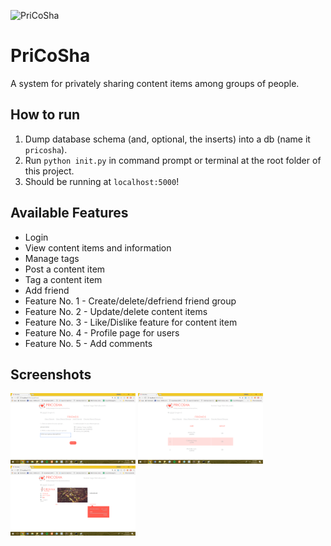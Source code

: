 ![PriCoSha](https://i.gyazo.com/184f69f915334ca8a29d9fb639080be5.png)
# PriCoSha
A system for privately sharing content items among groups of people.

## How to run
1. Dump database schema (and, optional, the inserts) into a db (name it `pricosha`).
2. Run `python init.py` in command prompt or terminal at the root folder of this project.
3. Should be running at `localhost:5000`!

## Available Features
- Login
- View content items and information
- Manage tags
- Post a content item
- Tag a content item
- Add friend
- Feature No. 1 - Create/delete/defriend friend group
- Feature No. 2 - Update/delete content items
- Feature No. 3 - Like/Dislike feature for content item
- Feature No. 4 - Profile page for users
- Feature No. 5 - Add comments

## Screenshots
<img src="static/createGroup.png" width="200px">    <img src="static/friendspage.png" width="200px">    <img src="static/homepage.png" width="200px">
